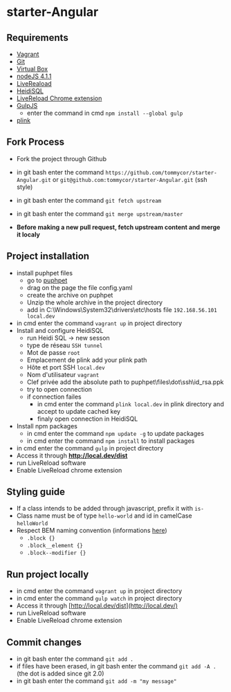 # starter-Angular

## Requirements
* [Vagrant](https://www.vagrantup.com/downloads.html)
* [Git](https://git-scm.com/downloads)
* [Virtual Box](https://www.virtualbox.org/wiki/Downloads)
* [nodeJS 4.1.1](https://nodejs.org/en/download/)
* [LiveReaload](http://livereload.com/)
* [HeidiSQL](http://www.heidisql.com/download.php)
* [LiveReload Chrome extension](https://chrome.google.com/webstore/detail/livereload/jnihajbhpnppcggbcgedagnkighmdlei)
* [GulpJS](https://github.com/gulpjs/gulp/blob/master/docs/getting-started.md)
	- enter the command in cmd ```npm install --global gulp```
* [plink](http://www.chiark.greenend.org.uk/~sgtatham/putty/download.html)

## Fork Process
* Fork the project through Github
* in git bash enter the command ```https://github.com/tommycor/starter-Angular.git``` or ```git@github.com:tommycor/starter-Angular.git``` (ssh style)
* in git bash enter the command ```git fetch upstream```
* in git bash enter the command ```git merge upstream/master```

* **Before making a new pull request, fetch upstream content and merge it localy**

## Project installation
* install puphpet files
	- go to [puphpet](https://puphpet.com/)
	- drag on the page the file config.yaml
	- create the archive on puphpet
	- Unzip the whole archive in the project directory
	- add in C:\Windows\System32\drivers\etc\hosts file ```192.168.56.101	local.dev```
* in cmd enter the command ```vagrant up``` in project directory
* Install and configure HeidiSQL
	- run Heidi SQL -> new sesson
	- type de réseau ```SSH tunnel```
	- Mot de passe ```root```
	- Emplacement de plink add your plink path
	- Hôte et port SSH ```local.dev```
	- Nom d'utilisateur ```vagrant```
	- Clef privée add the absolute path to puphpet\files\dot\ssh\id_rsa.ppk
	- try to open connection
	- if connection failes
		- in cmd enter the command ```plink local.dev``` in plink directory and accept to update cached key
		- finaly open connection in HeidiSQL
* Install npm packages
	- in cmd enter the command ```npm update -g``` to update packages
	- in cmd enter the command ```npm install``` to install packages
* in cmd enter the command ```gulp``` in project directory
* Access it through **http://local.dev/dist**
* run LiveReload software 
* Enable LiveReload chrome extension

## Styling guide
* If a class intends to be added through javascript, prefix it with ```is-```
* Class name must be of type ```hello-world``` and id in camelCase ```helloWorld```
* Respect BEM naming convention (informations [here](http://guidecss.fr/convention.html))
	- ```.block {}```
	- ```.block__element {}```
	- ```.block--modifier {}```

## Run project locally
* in cmd enter the command ```vagrant up``` in project directory
* in cmd enter the command ```gulp watch``` in project directory
* Access it through [http://local.dev/dist](http://local.dev/)
* run LiveReload software 
* Enable LiveReload chrome extension

## Commit changes
* in git bash enter the command ```git add .```
* if files have been erased, in git bash enter the command ```git add -A .``` (the dot is added since git 2.0)
* in git bash enter the command ```git add -m "my message"```

